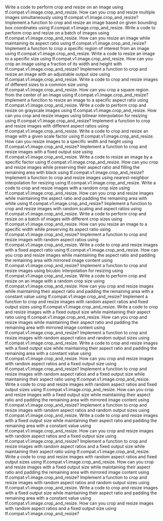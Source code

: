 Write a code to perform crop and resize on an image using tf.compat.v1.image.crop_and_resize.
How can you crop and resize multiple images simultaneously using tf.compat.v1.image.crop_and_resize?
Implement a function to crop and resize an image based on given bounding box coordinates using tf.compat.v1.image.crop_and_resize.
Write a code to perform crop and resize on a batch of images using tf.compat.v1.image.crop_and_resize.
How can you resize an image while maintaining its aspect ratio using tf.compat.v1.image.crop_and_resize?
Implement a function to crop a specific region of interest from an image using tf.compat.v1.image.crop_and_resize.
Write a code to resize an image to a specific size using tf.compat.v1.image.crop_and_resize.
How can you crop an image using a fraction of its width and height with tf.compat.v1.image.crop_and_resize?
Implement a function to crop and resize an image with an adjustable output size using tf.compat.v1.image.crop_and_resize.
Write a code to crop and resize images of different sizes to a common size using tf.compat.v1.image.crop_and_resize.
How can you crop a square region from the center of an image using tf.compat.v1.image.crop_and_resize?
Implement a function to resize an image to a specific aspect ratio using tf.compat.v1.image.crop_and_resize.
Write a code to perform crop and resize on grayscale images using tf.compat.v1.image.crop_and_resize.
How can you crop and resize images using bilinear interpolation for resizing using tf.compat.v1.image.crop_and_resize?
Implement a function to crop and resize images with different aspect ratios using tf.compat.v1.image.crop_and_resize.
Write a code to crop and resize an image with a given scale factor using tf.compat.v1.image.crop_and_resize.
How can you resize images to a specific width and height using tf.compat.v1.image.crop_and_resize?
Implement a function to crop and resize images with a fixed output size using tf.compat.v1.image.crop_and_resize.
Write a code to resize an image by a specific factor using tf.compat.v1.image.crop_and_resize.
How can you crop and resize images while preserving their aspect ratio and filling the remaining area with black using tf.compat.v1.image.crop_and_resize?
Implement a function to crop and resize images using nearest-neighbor interpolation for resizing using tf.compat.v1.image.crop_and_resize.
Write a code to crop and resize images with a random crop size using tf.compat.v1.image.crop_and_resize.
How can you crop and resize images while maintaining the aspect ratio and padding the remaining area with white using tf.compat.v1.image.crop_and_resize?
Implement a function to crop and resize images with random scaling and aspect ratios using tf.compat.v1.image.crop_and_resize.
Write a code to perform crop and resize on a batch of images with different crop sizes using tf.compat.v1.image.crop_and_resize.
How can you resize an image to a specific width while preserving its aspect ratio using tf.compat.v1.image.crop_and_resize?
Implement a function to crop and resize images with random aspect ratios using tf.compat.v1.image.crop_and_resize.
Write a code to crop and resize images with a fixed aspect ratio using tf.compat.v1.image.crop_and_resize.
How can you crop and resize images while maintaining the aspect ratio and padding the remaining area with mirrored image content using tf.compat.v1.image.crop_and_resize?
Implement a function to crop and resize images using bicubic interpolation for resizing using tf.compat.v1.image.crop_and_resize.
Write a code to perform crop and resize on an image with a random crop size using tf.compat.v1.image.crop_and_resize.
How can you crop and resize images while maintaining their aspect ratio and padding the remaining area with a constant value using tf.compat.v1.image.crop_and_resize?
Implement a function to crop and resize images with random aspect ratios and fixed output sizes using tf.compat.v1.image.crop_and_resize.
Write a code to crop and resize images with a fixed output size while maintaining their aspect ratio using tf.compat.v1.image.crop_and_resize.
How can you crop and resize images while maintaining their aspect ratio and padding the remaining area with mirrored image content using tf.compat.v1.image.crop_and_resize?
Implement a function to crop and resize images with random aspect ratios and random output sizes using tf.compat.v1.image.crop_and_resize.
Write a code to crop and resize images with a fixed output size while maintaining their aspect ratio and padding the remaining area with a constant value using tf.compat.v1.image.crop_and_resize.
How can you crop and resize images with random aspect ratios and a fixed output size using tf.compat.v1.image.crop_and_resize?
Implement a function to crop and resize images with random aspect ratios and a fixed output size while maintaining their aspect ratio using tf.compat.v1.image.crop_and_resize.
Write a code to crop and resize images with random aspect ratios and fixed output sizes using tf.compat.v1.image.crop_and_resize.
How can you crop and resize images with a fixed output size while maintaining their aspect ratio and padding the remaining area with mirrored image content using tf.compat.v1.image.crop_and_resize?
Implement a function to crop and resize images with random aspect ratios and random output sizes using tf.compat.v1.image.crop_and_resize.
Write a code to crop and resize images with a fixed output size while maintaining their aspect ratio and padding the remaining area with a constant value using tf.compat.v1.image.crop_and_resize.
How can you crop and resize images with random aspect ratios and a fixed output size using tf.compat.v1.image.crop_and_resize?
Implement a function to crop and resize images with random aspect ratios and a fixed output size while maintaining their aspect ratio using tf.compat.v1.image.crop_and_resize.
Write a code to crop and resize images with random aspect ratios and fixed output sizes using tf.compat.v1.image.crop_and_resize.
How can you crop and resize images with a fixed output size while maintaining their aspect ratio and padding the remaining area with mirrored image content using tf.compat.v1.image.crop_and_resize?
Implement a function to crop and resize images with random aspect ratios and random output sizes using tf.compat.v1.image.crop_and_resize.
Write a code to crop and resize images with a fixed output size while maintaining their aspect ratio and padding the remaining area with a constant value using tf.compat.v1.image.crop_and_resize.
How can you crop and resize images with random aspect ratios and a fixed output size using tf.compat.v1.image.crop_and_resize?